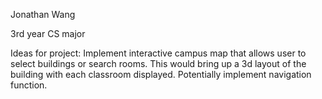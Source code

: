 Jonathan Wang

3rd year CS major

Ideas for project: Implement interactive campus map that allows user to select buildings or search rooms. This would bring up a 3d layout of the building with each classroom displayed. Potentially implement navigation function.